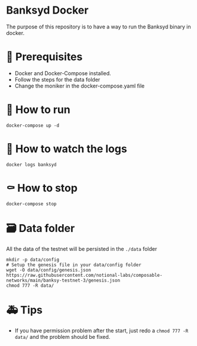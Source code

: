 # Banksyd Docker
The purpose of this repository is to have a way to run the Banksyd binary in docker.

# 📝 Prerequisites
- Docker and Docker-Compose installed.
- Follow the steps for the data folder
- Change the moniker in the docker-compose.yaml file

# 🚀 How to run
`docker-compose up -d`

# 🧐 How to watch the logs
`docker logs banksyd`

# ⚰️ How to stop
`docker-compose stop`

# 🗃️ Data folder
All the data of the testnet will be persisted in the `./data` folder
```
mkdir -p data/config
# Setup the genesis file in your data/config folder
wget -O data/config/genesis.json https://raw.githubusercontent.com/notional-labs/composable-networks/main/banksy-testnet-3/genesis.json
chmod 777 -R data/
```

# 🚑️ Tips
- If you have permission problem after the start, just redo a `chmod 777 -R data/` and the problem should be fixed.
